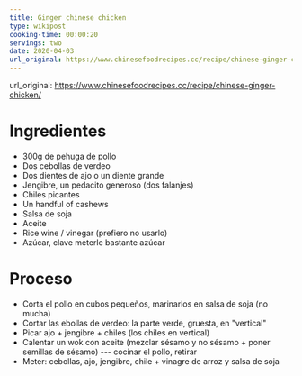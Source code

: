 ```yaml
---
title: Ginger chinese chicken
type: wikipost
cooking-time: 00:00:20
servings: two 
date: 2020-04-03
url_original: https://www.chinesefoodrecipes.cc/recipe/chinese-ginger-chicken/
---	
```


url_original: https://www.chinesefoodrecipes.cc/recipe/chinese-ginger-chicken/

# Ingredientes

- 300g de pehuga de pollo
- Dos cebollas de verdeo
- Dos dientes de ajo o un diente grande
- Jengibre, un pedacito generoso (dos falanjes)
- Chiles picantes 
- Un handful of cashews
- Salsa de soja
- Aceite
- Rice wine / vinegar (prefiero no usarlo)
- Azúcar, clave meterle bastante azúcar

# Proceso

- Corta el pollo en cubos pequeños, marinarlos en salsa de soja (no mucha)
- Cortar las ebollas de verdeo: la parte verde, gruesta, en "vertical"
- Picar ajo + jengibre + chiles (los chiles en vertical)
- Calentar un wok con aceite (mezclar sésamo y no sésamo + poner semillas de sésamo) --- cocinar el pollo, retirar
- Meter: cebollas, ajo, jengibre, chile + vinagre de arroz y salsa de soja 

